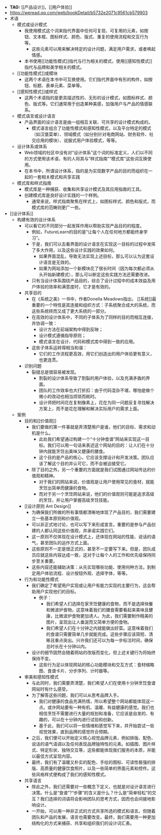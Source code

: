 - **TAG:** [[产品设计]]，[[用户体验]]
- https://weread.qq.com/web/bookDetail/b5732e2071c9561cb579903
- 术语
	- 模式或设计模式
		- 我使用模式这个词来指代界面中任何可复现、可复用的元素，如按钮、文本框、图标样式、颜色、版式、重复的使用流程和交互行为等。
			- 这些元素可以用来解决特定的设计问题，满足用户需求，或者唤起情感。
		- 本书使用[[功能性模式]]指代与行为相关的模式，使用[[感知性模式]]指代与品牌和美学相关的模式。
	- [[功能性模式]]或模块
		- 这两个术语在本书中可互换使用。它们指代界面中有形的构件，如按钮、标题、表单元素、菜单等。
	- [[感知性模式]]或样式
		- 这两个术语指的是更具描述性的、无形的设计模式，如图标样式、颜色、版式等。它们通常用于创造某种美感，加强用户与产品的情感联系。
	- 模式语言或设计语言
		- 产品界面的设计语言是由一组相互关联、可共享的设计模式构成的。
			- 模式语言组合了功能性模式和感知性模式，以及平台特定的模式（如汉堡菜单）、领域模式（如分别针对电商网站、财务软件、社交应用的模块）、说服式用户体验模式，等等。
	- 设计体系或体系
		- Web领域的社区中没有对“设计体系”这个词的标准定义，人们以不同的方式使用该术语，有的人将其与“样式指南”“模式库”这些词互换使用。
		- 在本书中，所谓设计体系，指的是为实现数字产品的目的而组织在一起的一套相关模式和共享实践
	- 模式库和样式指南
		- 模式库是一种捕获、收集和共享设计模式及其应用指南的工具。
		- 创建模式库是良好设计实践的一个样例。
			- 通常来说，样式指南聚焦在样式上，如图标样式、颜色和版式，而模式库的范畴则更广一些。
- [[设计体系]]
	- 构建有效的设计体系
		- 可以看它的不同部分一起发挥作用以帮助实现产品目的的程度。
			- 例如，FutureLearn的目的是“让每个人在任何地方都能终身学习”。
			- 于是，我们可以去看界面的设计语言在实现这一目标的过程中发挥了多大作用，以及这些设计实践的效果如何。
				- 如果界面混乱，导致无法实现上述目标，那么可以认为这套设计语言是无效的。
				- 如果为网站添加一个新模块花了很长时间（因为每次都必须从头开始新建模式），那么可以断定这些实践方法还需要改进。
			- 只有当设计体系围绕产品目的，综合了设计过程中的成本效益及用户体验的效率和满意度时，它才是有效的。
		- 共享目的
			- 在《系统之美》一书中，作者Donella Meadows指出， [[系统]]最重要的一个特性是其连接和组织方式：子系统聚合成大的系统，而这些系统转而又成了更大系统的一部分。
			- 在高效的设计体系中，不同的子体系为了同样的目的而相互连接，并协调一致：
				- 设计方法在前端架构中得到反映；
				- 设计模式遵循指导原则；
				- 模式语言在设计、代码和模式库中得到一致的应用。
			- 这些子体系运转得相当和谐：
				- 它们的工作流程更高效，用它们创造出的用户体验更有意义，也更连贯。
		- 识别问题
			- 裂缝总是很容易被发现。
				- 割裂的设计体系导致了割裂的用户体验，以及充满矛盾的界面。
				- 团队的工作效率也大打折扣：由于代码混杂不堪，哪怕是做个微小的改动也相当烦琐而耗时。
				- 设计师把时间花在复制像素上，花在为同一问题反复寻找解决方案上，而不是花在理解和解决实际用户的需求上面。
	- 案例
		- 目的和[[价值观]]
			- 我们要做的第一件事就是弄清楚用户是谁，他们的目标、需求和动机是什么。
				- 此处我们希望通过构建一个“十分钟食谱”网站来实现这一目标。我们可以用一句话来表述这个网站的目的：让人们在十分钟内就能烹饪出美味又健康的膳食。
				- 这个目的是产品的核心，它应该支撑设计和开发决策。团队应该了解这个目的并认可它，而不会被迫接受它。
			- 除了目的之外，另一个重要的方面就是我们试图通过网站传达的价值观和精神。
				- 对于我们的网站来说，价值观是让用户使用常见的食材，就能烹饪出简单而健康的食物。
				- 而对于另一个烹饪网站来说，他们的价值观则可能是追求高级的烹饪，并让用户掌握高级烹饪技能。
		- [[设计原则 Ant Design]]
			- 为确保我们所做的所有事情都清晰地体现了产品目的，我们需要建立一些基本原则和价值观。
			- 可以非正式地讨论，也可以写下来形成宣言。重要的是参与产品创建的人都认同这些价值观，并承诺实践它们。
			- 这一原则不仅体现在设计模式上，还体现在网站的性能、说话的语气，甚至团队的运作方式上面。
			- 这些原则不一定是很正式的，甚至不一定要写下来。但是，团队成员应就这些内容达成一致，这对于让每个人的工作和优先级保持同步至关重要。
			- 这些内容还能辅助决策：从先实现哪些功能、使用何种方法，到制定用户体验流程、设计按钮外观、选择字体，等等。
		- 行为和功能性模式
			- 我们确定了希望用户实现或让用户有能力实现的主要行为，这会帮助用户实现他们的目标。
				- 例子：
					- 我们希望人们选择在家烹饪健康的食物，而不是选择快餐和微波炉食物。这意味着我们的膳食需要看起来美味且健康，比微波炉食物更加诱人。为此，我们需要制作精美的图片，呈现出让人垂涎而又简单方便的食物。
					- 我们希望人们在十分钟之内就能做出好菜。这意味着我们的食谱只需要简单几步就能完成。这些步骤应该简短、清晰且重点突出。兴许我们还可以为每一步标注时间，确保总时长在十分钟以内。
			- 设计的细节固然会随着网站的改版而变化，但上述关键行为将始终保持不变。
				- 这些行为足以体现网站的核心功能模块和交互方式：食材缩略图、食谱卡片、分步序列、计时器等。
		- 审美和感知性模式
			- 与此同时，我们需要弄清楚，我们希望人们在使用十分钟烹饪食谱网站时有什么感受。
			- 为了解答这些问题，我们可以从思考品牌入手。
				- 我们对健康的食品充满热情，所以希望整个网站都能体现这一点。或许网站要有一种有机、温暖、有益健康的感觉。我们也相信烹饪不需要进行大量的规划和准备，它应该是自发的、有趣的，可以在十分钟内进行试验和创新。
				- 基于此，我们可以将一些情绪和感觉写下来，并开始尝试一些视觉效果，直到品牌的感觉符合预期。
			- 之后，我们便可以开始定义核心视觉品牌元素，例如排版、配色、说话的语气语调以及任何表现品牌独特性的元素。如插图、图片样式、特定形状、独特交互等，这些都能体现我们服务的本质，并能以最佳方式呈现内容。
			- 最终，我们有了温暖又朴实的配色、手绘的图标、可读性极强的排版、高质量的健康饮食照片，以及一些简单的界面元素和控件。这些风格样式便构成了我们的感知性模式。
		- 共享语言
			- 除此之外，我们还需要对一些概念下定义，也就是对设计语言进行决策。什么是“食谱”?“步骤”的含义是什么？什么是“简单轻松”的交互？我们选择的词语将会影响团队的思考方式，因而也会间接地影响设计。
			- 一开始，可以用一种非正式的方式共享所选的模式和语言。但随着团队和产品的发展，语言也需要改变。最终，我们需要用一种更加结构化的方式来捕获、共享和组织我们的设计词汇表。
		-